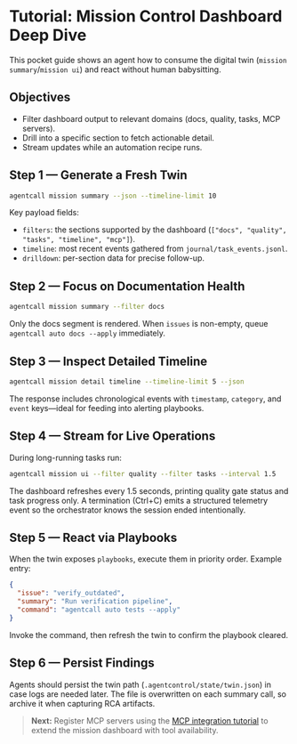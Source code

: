 # Tutorial: Mission Control Dashboard Deep Dive

This pocket guide shows an agent how to consume the digital twin (`mission summary`/`mission ui`) and react without human babysitting.

## Objectives
- Filter dashboard output to relevant domains (docs, quality, tasks, MCP servers).
- Drill into a specific section to fetch actionable detail.
- Stream updates while an automation recipe runs.

## Step 1 — Generate a Fresh Twin
```bash
agentcall mission summary --json --timeline-limit 10
```
Key payload fields:
- `filters`: the sections supported by the dashboard (`["docs", "quality", "tasks", "timeline", "mcp"]`).
- `timeline`: most recent events gathered from `journal/task_events.jsonl`.
- `drilldown`: per-section data for precise follow-up.

## Step 2 — Focus on Documentation Health
```bash
agentcall mission summary --filter docs
```
Only the docs segment is rendered. When `issues` is non-empty, queue `agentcall auto docs --apply` immediately.

## Step 3 — Inspect Detailed Timeline
```bash
agentcall mission detail timeline --timeline-limit 5 --json
```
The response includes chronological events with `timestamp`, `category`, and `event` keys—ideal for feeding into alerting playbooks.

## Step 4 — Stream for Live Operations
During long-running tasks run:
```bash
agentcall mission ui --filter quality --filter tasks --interval 1.5
```
The dashboard refreshes every 1.5 seconds, printing quality gate status and task progress only. A termination (Ctrl+C) emits a structured telemetry event so the orchestrator knows the session ended intentionally.

## Step 5 — React via Playbooks
When the twin exposes `playbooks`, execute them in priority order. Example entry:
```json
{
  "issue": "verify_outdated",
  "summary": "Run verification pipeline",
  "command": "agentcall auto tests --apply"
}
```
Invoke the command, then refresh the twin to confirm the playbook cleared.

## Step 6 — Persist Findings
Agents should persist the twin path (`.agentcontrol/state/twin.json`) in case logs are needed later. The file is overwritten on each summary call, so archive it when capturing RCA artifacts.

> **Next:** Register MCP servers using the [MCP integration tutorial](./mcp_integration.md) to extend the mission dashboard with tool availability.
